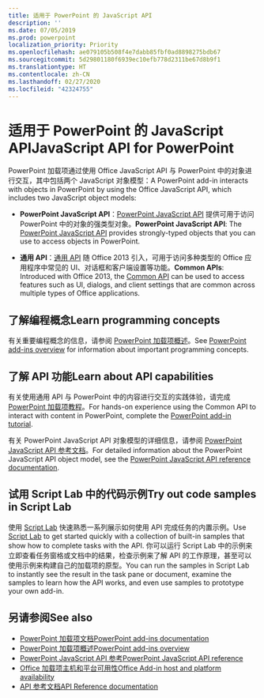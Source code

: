```yaml
---
title: 适用于 PowerPoint 的 JavaScript API
description: ''
ms.date: 07/05/2019
ms.prod: powerpoint
localization_priority: Priority
ms.openlocfilehash: ae079105b508f4e7dabb85fbf0ad8898275bdb67
ms.sourcegitcommit: 5d29801180f6939ec10efb778d2311be67d8b9f1
ms.translationtype: HT
ms.contentlocale: zh-CN
ms.lasthandoff: 02/27/2020
ms.locfileid: "42324755"
---
```

# <a name="javascript-api-for-powerpoint"></a><span data-ttu-id="edb88-102">适用于 PowerPoint 的 JavaScript API</span><span class="sxs-lookup"><span data-stu-id="edb88-102">JavaScript API for PowerPoint</span></span>

<span data-ttu-id="edb88-103">PowerPoint 加载项通过使用 Office JavaScript API 与 PowerPoint 中的对象进行交互，其中包括两个 JavaScript 对象模型：</span><span class="sxs-lookup"><span data-stu-id="edb88-103">A PowerPoint add-in interacts with objects in PowerPoint by using the Office JavaScript API, which includes two JavaScript object models:</span></span>

* <span data-ttu-id="edb88-104">**PowerPoint JavaScript API**：[PowerPoint JavaScript API](/javascript/api/powerpoint) 提供可用于访问 PowerPoint 中的对象的强类型对象。</span><span class="sxs-lookup"><span data-stu-id="edb88-104">**PowerPoint JavaScript API**: The [PowerPoint JavaScript API](/javascript/api/powerpoint) provides strongly-typed objects that you can use to access objects in PowerPoint.</span></span>

* <span data-ttu-id="edb88-105">**通用 API**：[通用 API](/javascript/api/office) 随 Office 2013 引入，可用于访问多种类型的 Office 应用程序中常见的 UI、对话框和客户端设置等功能。</span><span class="sxs-lookup"><span data-stu-id="edb88-105">**Common APIs**: Introduced with Office 2013, the [Common API](/javascript/api/office) can be used to access features such as UI, dialogs, and client settings that are common across multiple types of Office applications.</span></span>

## <a name="learn-programming-concepts"></a><span data-ttu-id="edb88-106">了解编程概念</span><span class="sxs-lookup"><span data-stu-id="edb88-106">Learn programming concepts</span></span>

<span data-ttu-id="edb88-107">有关重要编程概念的信息，请参阅 [PowerPoint 加载项概述](../../powerpoint/powerpoint-add-ins.md)。</span><span class="sxs-lookup"><span data-stu-id="edb88-107">See [PowerPoint add-ins overview](../../powerpoint/powerpoint-add-ins.md) for information about important programming concepts.</span></span>

## <a name="learn-about-api-capabilities"></a><span data-ttu-id="edb88-108">了解 API 功能</span><span class="sxs-lookup"><span data-stu-id="edb88-108">Learn about API capabilities</span></span>

<span data-ttu-id="edb88-109">有关使用通用 API 与 PowerPoint 中的内容进行交互的实践体验，请完成 [PowerPoint 加载项教程](../../tutorials/powerpoint-tutorial.md)。</span><span class="sxs-lookup"><span data-stu-id="edb88-109">For hands-on experience using the Common API to interact with content in PowerPoint, complete the [PowerPoint add-in tutorial](../../tutorials/powerpoint-tutorial.md).</span></span>

<span data-ttu-id="edb88-110">有关 PowerPoint JavaScript API 对象模型的详细信息，请参阅 [PowerPoint JavaScript API 参考文档](/javascript/api/powerpoint)。</span><span class="sxs-lookup"><span data-stu-id="edb88-110">For detailed information about the PowerPoint JavaScript API object model, see the [PowerPoint JavaScript API reference documentation](/javascript/api/powerpoint).</span></span>

## <a name="try-out-code-samples-in-script-lab"></a><span data-ttu-id="edb88-111">试用 Script Lab 中的代码示例</span><span class="sxs-lookup"><span data-stu-id="edb88-111">Try out code samples in Script Lab</span></span>

<span data-ttu-id="edb88-112">使用 [Script Lab](../../overview/explore-with-script-lab.md) 快速熟悉一系列展示如何使用 API 完成任务的内置示例。</span><span class="sxs-lookup"><span data-stu-id="edb88-112">Use [Script Lab](../../overview/explore-with-script-lab.md) to get started quickly with a collection of built-in samples that show how to complete tasks with the API.</span></span> <span data-ttu-id="edb88-113">你可以运行 Script Lab 中的示例来立即查看任务窗格或文档中的结果，检查示例来了解 API 的工作原理，甚至可以使用示例来构建自己的加载项的原型。</span><span class="sxs-lookup"><span data-stu-id="edb88-113">You can run the samples in Script Lab to instantly see the result in the task pane or document, examine the samples to learn how the API works, and even use samples to prototype your own add-in.</span></span>

## <a name="see-also"></a><span data-ttu-id="edb88-114">另请参阅</span><span class="sxs-lookup"><span data-stu-id="edb88-114">See also</span></span>

- [<span data-ttu-id="edb88-115">PowerPoint 加载项文档</span><span class="sxs-lookup"><span data-stu-id="edb88-115">PowerPoint add-ins documentation</span></span>](../../powerpoint/index.md)
- [<span data-ttu-id="edb88-116">PowerPoint 加载项概述</span><span class="sxs-lookup"><span data-stu-id="edb88-116">PowerPoint add-ins overview</span></span>](../../powerpoint/powerpoint-add-ins.md)
- [<span data-ttu-id="edb88-117">PowerPoint JavaScript API 参考</span><span class="sxs-lookup"><span data-stu-id="edb88-117">PowerPoint JavaScript API reference</span></span>](/javascript/api/powerpoint)
- [<span data-ttu-id="edb88-118">Office 加载项主机和平台可用性</span><span class="sxs-lookup"><span data-stu-id="edb88-118">Office Add-in host and platform availability</span></span>](../../overview/office-add-in-availability.md)
- [<span data-ttu-id="edb88-119">API 参考文档</span><span class="sxs-lookup"><span data-stu-id="edb88-119">API Reference documentation</span></span>](../javascript-api-for-office.md)
